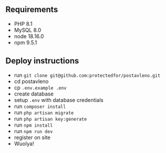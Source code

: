 ## Requirements

- PHP 8.1
- MySQL 8.0
- node 18.16.0
- npm 9.5.1

## Deploy instructions

- run `git clone git@github.com:protectedfor/postavleno.git`
- cd postavleno
- cp `.env.example .env`
- create database
- setup `.env` with database credentials
- run `composer install`
- run `php artisan migrate`
- run `php artisan key:generate`
- run `npm install`
- run `npm run dev`
- register on site
- Wuolya!
